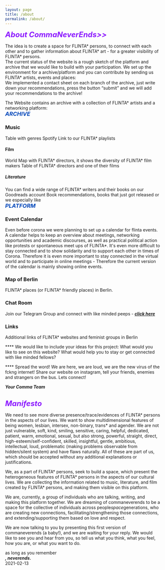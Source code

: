 ```yaml
---
layout: page
title: /about
permalink: /about/
---
```


<span style="font-weight: bold; font-style: italic; font-size: 24px; color: #8C19FF;">About CommaNeverEnds>></span>

The idea is to create a space for FLINTA* persons, to connect with each other and to gather information about FLINTA* art - for a  greater visibility of FLINTA* persons.<br>
The current status of the website is a rough sketch of the platform and archive that we would like to build with your participation. We set up the environment for a archive/platform and you can contribute by sending us FLINTA* artists, events and places: <br>
We implemented a contact sheet on each branch of the archive, just write down your recommendations, press the button “submit” and we will add your recommendations to the archive!<br>

The Website contains an archive with a collection of FLINTA* artists and a networking platform: 
<br>
<span style="font-weight: bold; font-style: italic; font-size: 18px; color: #0048BA;">ARCHIVE</span>

<h3>Music</h3>
Table with genres
Spotify Link to our FLINTA* playlists
  <h4>Film</h4>
World Map with FLINTA* directors, it shows the diversity of FLINTA* film makers
Table of FLINTA* directors and one of their films
  <h5>Literature</h5>
You can find a wide range of FLINTA* writers and their books on our Goodreads account
Book recommendations, books that just got released or we especially like

<br>
<span style="font-weight: bold; font-style: italic; font-size: 18px; color: #0048BA;">PLATFORM </span>

<h3>Event Calendar </h3>
Even before corona we were planning to set up a calendar for flinta events. A calendar helps to keep an overview about meetings, networking opportunities and academic discourses, as well as practical political action like protests or spontaneous meet ups of FLINTA*.
It's even more difficult to stay connected and to show solidarity and to support each other in times of Corona. Therefore it is even more important to stay connected in the virtual world and to participate in online meetings - Therefore the current version of the calendar is mainly showing online events. 

<h3>Map of Berlin  </h3>
FLINTA* places (or FLINTA* friendly places) in Berlin.
<h3>Chat Room </h3>
Join our Telegram Group and connect with like minded peeps - <span style="font-weight: bold; font-style: italic; color: red;"><a href="https://web.telegram.org/#/im?p=g527936522">click here</a></span>

<h3>Links </h3>
Additional links of FLINTA* websites and feminist groups in Berlin 

**** We would like to include your ideas for this project: What would you like to see on this website? What would help you to stay or get connected with like minded fellows?

**** Spread the word! We are here, we are loud, we are the new virus of the fckng internet! 
Share our website on instagram, tell your friends, enemies and strangers on the bus. Lets connect!

<span  style="font-weight: bold; font-style: italic;">Your Comma Team</span> <br>
<br>

<span style="font-weight: bold; font-style: italic; font-size: 24px; color: #8C19FF;"> Manifesto </span>

We need to see more diverse presence/trace/evidences of FLINTA* persons in the aspects of our lives.
We want to show multidimensional features of being women, lesbian, intersex, non-binary, trans* and agender.
We are not just vulnerable, soft, kind, smiling, sensitive, caring, helpful, dedicated, patient, warm, emotional, sexual, but also strong, powerful, straight, direct, high-esteem/self-confident, skilled, insightful, gentle, ambitious, intellectual, loud, problematic (making problems observable from hidden/silent system) and have flaws naturally. All of these are part of us, which should be accepted without any additional explanations or justifications. <br>

We, as a part of FLINTA* persons, seek to build a space, which present the heterogeneous features of FLINTA* persons in the aspects of our cultural lives.
We are collecting the information related to music, literature, and film created by FLINTA* persons, and making them visible on this platform. <br>

We are, currently, a group of individuals who are talking, writing, and making this platform together.
We are dreaming of commaneverends to be a space for the collective of individuals across people*space*generations, who are creating new connections, facilitating/strengthening those connections, and extending/supporting them based on love and respect.<br>

We are now talking to you by presenting this first version of commaneverends (a baby!), and we are waiting for your reply.
We would like to see you and hear from you, so tell us what you think, what you feel, how you are, or what you want to do.<br>


as long as you remember <br>
<span  style="font-weight: bold; font-style: italic;">, neverends. </span><br>
2021-02-13

